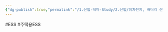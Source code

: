 ```yaml
---
{"dg-publish":true,"permalink":"/1.산업-테마-Study/2.산업/이차전지, 배터리 산업/3.ESS/주택용 ESS/","created":"2024-11-20T21:02:27.652+09:00","updated":"2025-06-26T16:46:28.333+09:00"}
---
```


#ESS #주택용ESS 